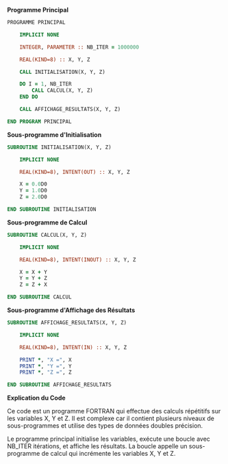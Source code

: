 **Programme Principal**

```fortran
PROGRAMME PRINCIPAL

    IMPLICIT NONE

    INTEGER, PARAMETER :: NB_ITER = 1000000

    REAL(KIND=8) :: X, Y, Z

    CALL INITIALISATION(X, Y, Z)

    DO I = 1, NB_ITER
        CALL CALCUL(X, Y, Z)
    END DO

    CALL AFFICHAGE_RESULTATS(X, Y, Z)

END PROGRAM PRINCIPAL
```

**Sous-programme d'Initialisation**

```fortran
SUBROUTINE INITIALISATION(X, Y, Z)

    IMPLICIT NONE

    REAL(KIND=8), INTENT(OUT) :: X, Y, Z

    X = 0.0D0
    Y = 1.0D0
    Z = 2.0D0

END SUBROUTINE INITIALISATION
```

**Sous-programme de Calcul**

```fortran
SUBROUTINE CALCUL(X, Y, Z)

    IMPLICIT NONE

    REAL(KIND=8), INTENT(INOUT) :: X, Y, Z

    X = X + Y
    Y = Y + Z
    Z = Z + X

END SUBROUTINE CALCUL
```

**Sous-programme d'Affichage des Résultats**

```fortran
SUBROUTINE AFFICHAGE_RESULTATS(X, Y, Z)

    IMPLICIT NONE

    REAL(KIND=8), INTENT(IN) :: X, Y, Z

    PRINT *, "X =", X
    PRINT *, "Y =", Y
    PRINT *, "Z =", Z

END SUBROUTINE AFFICHAGE_RESULTATS
```

**Explication du Code**

Ce code est un programme FORTRAN qui effectue des calculs répétitifs sur les variables X, Y et Z. Il est complexe car il contient plusieurs niveaux de sous-programmes et utilise des types de données doubles précision.

Le programme principal initialise les variables, exécute une boucle avec NB_ITER itérations, et affiche les résultats. La boucle appelle un sous-programme de calcul qui incrémente les variables X, Y et Z.